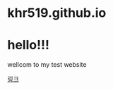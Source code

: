 # khr519.github.io

<!DOCTYPE html>
<html>
    <head>
        <!-- <meta charset="utf8">
        <title>Test 1</title> -->
    </head>
</html>
    <body>
        <h1>hello!!!</h1>
        <p>wellcom to my test website</p>
        <a href="https://khr519.github.io/">링크</a>
    </body>
</html>
